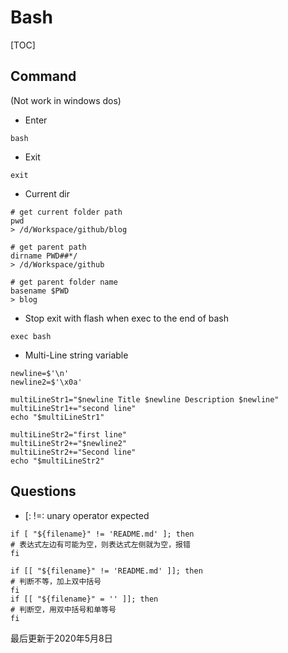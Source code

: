 # Bash
[TOC]

## Command
(Not work in windows dos)
- Enter
```shell script
bash
```
- Exit
```shell script
exit
```
- Current dir
```shell script
# get current folder path
pwd
> /d/Workspace/github/blog

# get parent path
dirname PWD##*/
> /d/Workspace/github

# get parent folder name
basename $PWD
> blog

```
- Stop exit with flash when exec to the end of bash
```shell script
exec bash
```
- Multi-Line string variable
```shell script
newline=$'\n'
newline2=$'\x0a'

multiLineStr1="$newline Title $newline Description $newline"
multiLineStr1+="second line"
echo "$multiLineStr1"

multiLineStr2="first line"
multiLineStr2+="$newline2"
multiLineStr2+="Second line"
echo "$multiLineStr2"
```

## Questions
- [: !=: unary operator expected
```shell script
if [ "${filename}" != 'README.md' ]; then
# 表达式左边有可能为空，则表达式左侧就为空，报错
fi
```
```shell script
if [[ "${filename}" != 'README.md' ]]; then
# 判断不等，加上双中括号
fi
if [[ "${filename}" = '' ]]; then
# 判断空，用双中括号和单等号
fi
```

最后更新于2020年5月8日
